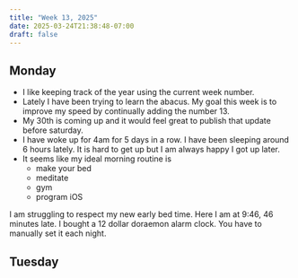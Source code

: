 ```yaml
---
title: "Week 13, 2025"
date: 2025-03-24T21:38:48-07:00
draft: false
---
```

## Monday
- I like keeping track of the year using the current week number.
- Lately I have been trying to learn the abacus. My goal this week is to improve my speed by continually adding the number 13.
- My 30th is coming up and it would feel great to publish that update before saturday. 
- I have woke up for 4am for 5 days in a row. I have been sleeping around 6 hours lately. It is hard to get up but I am always happy I got up later. 
- It seems like my ideal morning routine is 
    - make your bed
    - meditate
    - gym
    - program iOS

I am struggling to respect my new early bed time. Here I am at 9:46, 46 minutes late. I bought a 12 dollar doraemon alarm clock. You have to manually
set it each night. 

## Tuesday
